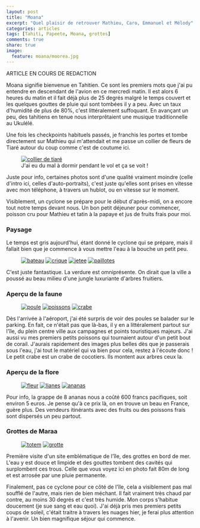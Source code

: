 ```yaml
---
layout: post
title: "Moana"
excerpt: "Quel plaisir de retrouver Mathieu, Caro, Emmanuel et Mélody"
categories: articles
tags: [Tahiti, Papeete, Moana, grottes]
comments: true
share: true
image:
  feature: moana/moorea.jpg
---
```


ARTICLE EN COURS DE REDACTION

Moana signifie bienvenue en Tahitien. Ce sont les premiers mots que j'ai pu entendre en descendant de l'avion en ce mercredi matin. Il est alors 6 heures du matin et il fait déjà plus de 25 degrés malgré le temps couvert et les quelques gouttes de pluie qui sont tombées il y a peu. Avec un taux d'humidité de plus de 80%, c'est littéralement suffoquant. En avançant un peu, des tahitiens en tenue nous interprêtaient une musique traditionnelle au Ukulélé.

Une fois les checkpoints habituels passés, je franchis les portes et tombe directement sur Mathieu qui m'attendait et me passe un collier de fleurs de Tiaré autour du coup comme c'est de coutume ici.

<figure>
	<a href="{{site.url}}/images/moana/tiare.jpg"><img src="{{site.url}}/images/moana/tiare.jpg" alt="collier de tiaré"></a>
	<figcaption>J'ai eu du mal à dormir pendant le vol et ça se voit !</figcaption>	
</figure>

Juste pour info, certaines photos sont d'une qualité vraiment moindre (celle d'intro ici, celles d'auto-portraits), c'est juste qu'elles sont prises en vitesse avec mon téléphone, à travers un hublot, ou en vitesse sur le moment.

Visiblement, un cyclone se prépare pour le début d'après-midi, on a encore tout notre temps devant nous.
Un bon petit déjeuner pour commencer, poisson cru pour Mathieu et tatin à la papaye et jus de fruits frais pour moi.

### Paysage
Le temps est gris aujourd'hui, étant donné le cyclone qui se prépare, mais il fallait bien que je commence à vous mettre l'eau à la bouche un petit peu.
<figure class="half">
	<a href="{{site.url}}/images/moana/bateau.jpg"><img src="{{site.url}}/images/moana/bateau.jpg" alt="bateau"></a>
	<a href="{{site.url}}/images/moana/crique.jpg"><img src="{{site.url}}/images/moana/crique.jpg" alt="crique"></a>
	<a href="{{site.url}}/images/moana/jetee.jpg"><img src="{{site.url}}/images/moana/jetee.jpg" alt="jetee"></a>
	<a href="{{site.url}}/images/moana/paillotes.jpg"><img src="{{site.url}}/images/moana/paillotes.jpg" alt="paillotes"></a>
</figure>
C'est juste fantastique. La verdure est omniprésente. On dirait que la ville a poussé au beau milieu d'une jungle luxuriante d'arbres fruitiers.

### Aperçu de la faune
<figure class="third">
	<a href="{{site.url}}/images/moana/poule.jpg"><img src="{{site.url}}/images/moana/poule.jpg" alt="poule"></a>
	<a href="{{site.url}}/images/moana/poissons.jpg"><img src="{{site.url}}/images/moana/poissons.jpg" alt="poissons"></a>
	<a href="{{site.url}}/images/moana/crabe.jpg"><img src="{{site.url}}/images/moana/crabe.jpg" alt="crabe"></a>
</figure>
Dès l'arrivée à l'aéroport, j'ai été surpris de voir des poules se balader sur le parking. En fait, ce n'était pas que là-bas, il y en a littéralement partout sur l'île, du plein centre ville aux campagnes et points touristiques majeurs.
J'ai aussi vu mes premiers petits poissons qui tournaient autour d'un petit bout de corail. J'aurais rapidement des images plus belles dès que je passerais sous l'eau, j'ai tout le matériel qui va bien pour cela, restez à l'écoute donc !
Le petit crabe est un crabe de cocotiers. Ils montent aux arbres ceux la.

### Aperçu de la flore
<figure class="third">
	<a href="{{site.url}}/images/moana/fleur.jpg"><img src="{{site.url}}/images/moana/fleur.jpg" alt="fleur"></a>
	<a href="{{site.url}}/images/moana/lianes.jpg"><img src="{{site.url}}/images/moana/lianes.jpg" alt="lianes"></a>
	<a href="{{site.url}}/images/moana/ananas.jpg"><img src="{{site.url}}/images/moana/ananas.jpg" alt="ananas"></a>
</figure>
Pour info, la grappe de 8 ananas nous a coûté 600 francs pacifiques, soit environ 5 euros. Je pense qu'à ce prix là, on en trouve un beau en France, guère plus.
Des vendeurs itinérants avec des fruits ou des poissons frais sont dispersés un peu partout.

### Grottes de Maraa
<figure class="half">
	<a href="{{site.url}}/images/moana/totem.jpg"><img src="{{site.url}}/images/moana/totem.jpg" alt="totem"></a>
	<a href="{{site.url}}/images/moana/grotte.jpg"><img src="{{site.url}}/images/moana/grotte.jpg" alt="grotte"></a>
</figure>
Première visite d'un site emblématique de l'île, des grottes en bord de mer. L'eau y est douce et limpide et des gouttes tombent des cavités qui surplombent ces trous.
Celle que vous voyez ici en photo fait 80m de long et est arrosée par une pluie permanente.

Finalement, pas ce cyclone pour ce côté de l'île, cela a visiblement pas mal soufflé de l'autre, mais rien de bien méchant.
Il fait vraiment très chaud par contre, au moins 30 degrés et c'est très humide. Mon corps s'habitue doucement (je sue sang et eau quoi). J'ai déjà pris mes premiers petits coups de soleil, c'était traitre à travers les nuages hier, je ferai plus attention à l'avenir. Un bien magnifique séjour qui commence.